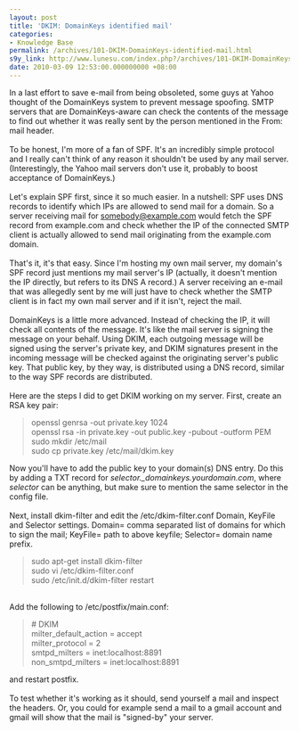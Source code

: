 ```yaml
---
layout: post
title: 'DKIM: DomainKeys identified mail'
categories:
- Knowledge Base
permalink: /archives/101-DKIM-DomainKeys-identified-mail.html
s9y_link: http://www.lunesu.com/index.php?/archives/101-DKIM-DomainKeys-identified-mail.html
date: 2010-03-09 12:53:00.000000000 +08:00
---
```

In a last effort to save e-mail from being obsoleted, some guys at Yahoo thought of the DomainKeys system to prevent message spoofing. SMTP servers that are DomainKeys-aware can check the contents of the message to find out whether it was really sent by the person mentioned in the From: mail header.<br />
<br />
To be honest, I'm more of a fan of SPF. It's an incredibly simple protocol and I really can't think of any reason it shouldn't be used by any mail server. (Interestingly, the Yahoo mail servers don't use it, probably to boost acceptance of DomainKeys.)<br />
<br />
Let's explain SPF first, since it so much easier. In a nutshell: SPF uses DNS records to identify which IPs are allowed to send mail for a domain. So a server receiving mail for somebody@example.com would fetch the SPF record from example.com and check whether the IP of the connected SMTP client is actually allowed to send mail originating from the example.com domain. <br />
<br />
That's it, it's that easy. Since I'm hosting my own mail server, my domain's SPF record just mentions my mail server's IP (actually, it doesn't mention the IP directly, but refers to its DNS A record.) A server receiving an e-mail that was allegedly sent by me will just have to check whether the SMTP client is in fact my own mail server and if it isn't, reject the mail.<br />
<br />
DomainKeys is a little more advanced. Instead of checking the IP, it will check all contents of the message. It's like the mail server is signing the message on your behalf. Using DKIM, each outgoing message will be signed using the server's private key, and DKIM signatures present in the incoming message will be checked against the originating server's public key. That public key, by they way, is distributed using a DNS record, similar to the way SPF records are distributed.<br />
<br />
Here are the steps I did to get DKIM working on my server. First, create an RSA key pair:<br />
<blockquote>openssl genrsa -out private.key 1024<br />
openssl rsa -in private.key -out public.key -pubout -outform PEM<br />
sudo mkdir /etc/mail<br />
sudo cp private.key /etc/mail/dkim.key<br />
</blockquote>Now you'll have to add the public key to your domain(s) DNS entry. Do this by adding a TXT record for <em>selector._domainkeys.yourdomain.com</em>, where <em>selector </em>can be anything, but make sure to mention the same selector in the config file.<br />
<br />
Next, install dkim-filter and edit the /etc/dkim-filter.conf Domain, KeyFile and Selector settings. Domain= comma separated list of domains for which to sign the mail; KeyFile= path to above keyfile; Selector= domain name prefix.<blockquote>sudo apt-get  install dkim-filter<br />
sudo vi /etc/dkim-filter.conf<br />
sudo /etc/init.d/dkim-filter restart<br />
</blockquote><br />
Add the following to /etc/postfix/main.conf:<br />
<blockquote># DKIM<br />
milter_default_action = accept<br />
milter_protocol = 2<br />
smtpd_milters = inet:localhost:8891<br />
non_smtpd_milters = inet:localhost:8891</blockquote>and restart postfix.<br />
<br />
To test whether it's working as it should, send yourself a mail and inspect the headers. Or, you could for example send a mail to a gmail account and gmail will show that the mail is "signed-by" your server.
